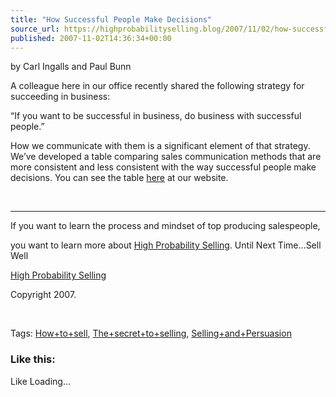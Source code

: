 ```yaml
---
title: "How Successful People Make Decisions"
source_url: https://highprobabilityselling.blog/2007/11/02/how-successful-people-make-decisions
published: 2007-11-02T14:36:34+00:00
---
```

by Carl Ingalls and Paul Bunn


 A colleague here in our office recently shared the following strategy for succeeding in business:


“If you want to be successful in business, do business with successful people.”


How we communicate with them is a significant element of that strategy. We’ve developed a table comparing sales communication methods that are more consistent and less consistent with the way successful people make decisions. You can see the table [here](http://www.highprobsell.com/html/decisions_table.html) at our website.


 






---


If you want to learn the process and mindset of top producing salespeople,

 you want to learn more about [High Probability Selling](http://highprobsell.com/html/prospecting_training.html).
Until Next Time…Sell Well


[High Probability Selling](http://highprobsell.com/html/prospecting_training.html) 


Copyright 2007\.


 


Tags: [How\+to\+sell](http://technorati.com/tag/How+to+sell), [The\+secret\+to\+selling](http://technorati.com/tag/The+secret+to+selling), [Selling\+and\+Persuasion](http://technorati.com/tag/Selling+and+Persausion)


### Like this:

Like Loading...
